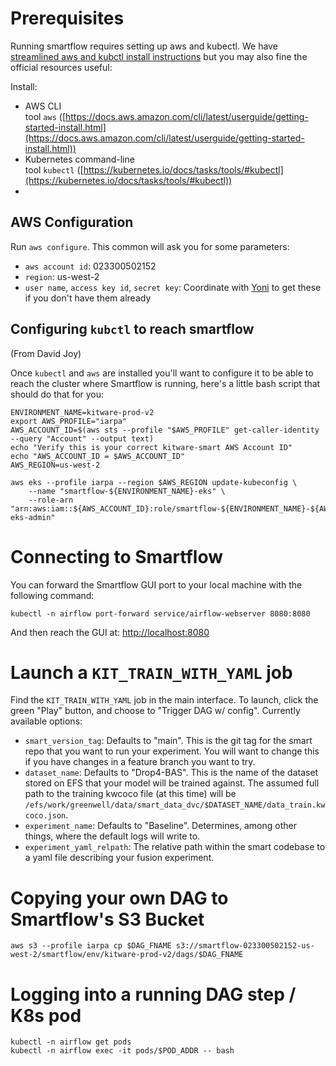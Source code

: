 # Prerequisites

Running smartflow requires setting up aws and kubectl. 
We have [streamlined aws and kubctl install instructions](../environment/getting_started_aws.rst) but you may also fine the
official resources useful:

Install:
- AWS CLI tool `aws` ([https://docs.aws.amazon.com/cli/latest/userguide/getting-started-install.html](https://docs.aws.amazon.com/cli/latest/userguide/getting-started-install.html))
- Kubernetes command-line tool `kubectl` ([https://kubernetes.io/docs/tasks/tools/#kubectl](https://kubernetes.io/docs/tasks/tools/#kubectl))
- 

## AWS Configuration

Run `aws configure`. This common will ask you for some parameters:
-   `aws account id`: 023300502152
-   `region`: us-west-2
-   `user name`, `access key id`, `secret key`: Coordinate with [Yoni](mailto:yonatan.gefen@kitware.com) to get these if you don't have them already

## Configuring `kubctl` to reach smartflow
(From David Joy)

Once `kubectl` and `aws` are installed you'll want to configure it to be able to reach the cluster where Smartflow is running, here's a little bash script that should do that for you:

```
ENVIRONMENT_NAME=kitware-prod-v2  
export AWS_PROFILE="iarpa"
AWS_ACCOUNT_ID=$(aws sts --profile "$AWS_PROFILE" get-caller-identity --query "Account" --output text)  
echo "Verify this is your correct kitware-smart AWS Account ID"
echo "AWS_ACCOUNT_ID = $AWS_ACCOUNT_ID"
AWS_REGION=us-west-2  
  
aws eks --profile iarpa --region $AWS_REGION update-kubeconfig \  
	--name "smartflow-${ENVIRONMENT_NAME}-eks" \  
	--role-arn "arn:aws:iam::${AWS_ACCOUNT_ID}:role/smartflow-${ENVIRONMENT_NAME}-${AWS_REGION}-eks-admin"  
```


# Connecting to Smartflow

You can forward the Smartflow GUI port to your local machine with the following command:

```
kubectl -n airflow port-forward service/airflow-webserver 8080:8080  
```

And then reach the GUI at: [http://localhost:8080](http://localhost:8080/)

# Launch a `KIT_TRAIN_WITH_YAML` job

Find the `KIT_TRAIN_WITH_YAML` job in the main interface. To launch, click the green "Play" button, and choose to "Trigger DAG w/ config". Currently available options:
- `smart_version_tag`: Defaults to "main". This is the git tag for the smart repo that you want to run your experiment. You will want to change this if you have changes in a feature branch you want to try.
- `dataset_name`: Defaults to "Drop4-BAS". This is the name of the dataset stored on EFS that your model will be trained against. The assumed full path to the training kwcoco file (at this time) will be `/efs/work/greenwell/data/smart_data_dvc/$DATASET_NAME/data_train.kwcoco.json`.
- `experiment_name`: Defaults to "Baseline". Determines, among other things, where the default logs will write to.
- `experiment_yaml_relpath`: The relative path within the smart codebase to a yaml file describing your fusion experiment.

# Copying your own DAG to Smartflow's S3 Bucket

```
aws s3 --profile iarpa cp $DAG_FNAME s3://smartflow-023300502152-us-west-2/smartflow/env/kitware-prod-v2/dags/$DAG_FNAME
```

# Logging into a running DAG step / K8s pod

```
kubectl -n airflow get pods
kubectl -n airflow exec -it pods/$POD_ADDR -- bash
```
